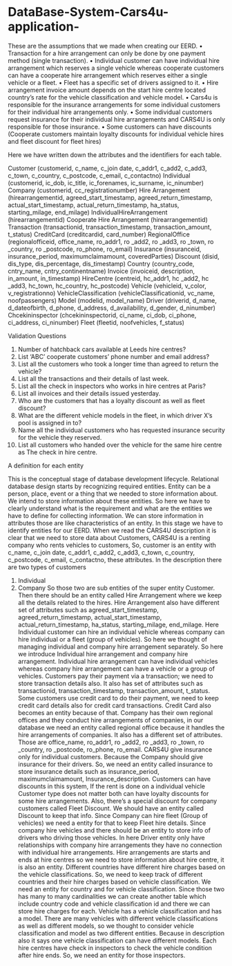 # DataBase-System-Cars4u-application-
These are the assumptions that we made when creating our EERD.
• Transaction for a hire arrangement can only be done by one payment method (single 
transaction).
• Individual customer can have individual hire arrangement which reserves a single 
vehicle whereas cooperate customers can have a cooperate hire arrangement which 
reserves either a single vehicle or a fleet.
• Fleet has a specific set of drivers assigned to it.
• Hire arrangement invoice amount depends on the start hire centre located country’s 
rate for the vehicle classification and vehicle model.
• Cars4u is responsible for the insurance arrangements for some individual customers
for their individual hire arrangements only.
• Some individual customers request insurance for their individual hire arrangements 
and CARS4U is only responsible for those insurance.
• Some customers can have discounts (Cooperate customers maintain loyalty discounts 
for individual vehicle hires and fleet discount for fleet hires)

Here we have written down the attributes and the identifiers for each table.

Customer (customerid, c_name, c_join date, c_addr1, c_add2, c_add3, c_town, c_country, 
c_postcode, c_email, c_contactno)
Individual (customerid, ic_dob, ic_title, ic_forenames, ic_surname, ic_ninumber)
Company (customerid, cc_registrationumber)
Hire Arrangement (hirearrangementid, agreed_start_timestamp, agreed_return_timestamp,
actual_start_timestamp, actual_return_timestamp, ha_status, starting_milage, end_milage)
IndividualHireArrangement (hirearrangementid)
Cooperate Hire Arrangement (hirearrangementid)
Transaction (transactionid, transaction_timestamp, transaction_amount, t_status)
CreditCard (creditcardid, card_number)
RegionalOffice (regionalofficeid, office_name, ro_addr1, ro _add2, ro _add3, ro _town, ro 
_country, ro _postcode, ro_phone, ro_email)
Insurance (insuranceid, insurance_period, maximumclaimamount, coveredParties)
Discount (disid, dis_type, dis_percentage, dis_timestamp)
Country (country_code, cntry_name, cntry_continentname)
Invoice (invoiceid, description, in_amount, in_timestamp)
HireCentre (centreid, hc_addr1, hc _add2, hc _add3, hc_town, hc_country, hc_postcode)
Vehicle (vehicleid, v_color, v_registrationno)
VehicleClassification (vehicleClassificationid, vc_name, noofpassengers)
Model (modelid, model_name)
Driver (driverid, d_name, d_dateofbirth, d_phone, d_address, d_availability, d_gender, 
d_ninumber)
Chcekininspector (chcekininspectorid, ci_name, ci_dob, ci_phone, ci_address, ci_ninumber)
Fleet (fleetid, noofvehicles, f_status)


Validation Questions

1. Number of hatchback cars available at Leeds hire centres?
2. List ‘ABC’ cooperate customers’ phone number and email address?
3. List all the customers who took a longer time than agreed to return the vehicle?
4. List all the transactions and their details of last week.
5. List all the check in inspectors who works in hire centres at Paris?
6. List all invoices and their details issued yesterday.
7. Who are the customers that has a loyalty discount as well as fleet discount?
8. What are the different vehicle models in the fleet, in which driver X’s pool is assigned in 
to?
9. Name all the individual customers who has requested insurance security for the vehicle 
they reserved.
10. List all customers who handed over the vehicle for the same hire centre as 
The check in hire centre.

A definition for each entity

This is the conceptual stage of database development lifecycle. Relational database design 
starts by recognizing required entities. Entity can be a person, place, event or a thing that we 
needed to store information about. We intend to store information about these entities. So 
here we have to clearly understand what is the requirement and what are the entities we 
have to define for collecting information. We can store information in attributes those are 
like characteristics of an entity. In this stage we have to identify entities for our EERD.
When we read the CARS4U description it is clear that we need to store data about Customers, 
CARS4U is a renting company who rents vehicles to customers, So, customer is an entity with 
c_name, c_join date, c_addr1, c_add2, c_add3, c_town, c_country, c_postcode, c_email, 
c_contactno, these attributes. In the description there are two types of customers 
1. Individual
2. Company
So those two are sub entities of the super entity Customer.
Then there should be an entity called Hire Arrangement where we keep all the details related 
to the hires. Hire Arrangement also have different set of attributes such as 
agreed_start_timestamp, agreed_return_timestamp, actual_start_timestamp, 
actual_return_timestamp, ha_status, starting_milage, end_milage. Here Individual customer 
can hire an individual vehicle whereas company can hire individual or a fleet (group of 
vehicles). So here we thought of managing individual and company hire arrangement 
separately. So here we introduce Individual hire arrangement and company hire 
arrangement. Individual hire arrangement can have individual vehicles whereas company hire 
arrangement can have a vehicle or a group of vehicles.
Customers pay their payment via a transaction; we need to store transaction details also. It 
also has set of attributes such as transactionid, transaction_timestamp, transaction_amount, 
t_status. Some customers use credit card to do their payment, we need to keep credit card 
details also for credit card transactions. Credit Card also becomes an entity because of that.
Company has their own regional offices and they conduct hire arrangements of companies, 
in our database we need an entity called regional office because it handles the hire 
arrangements of companies. It also has a different set of attributes. Those are office_name, 
ro_addr1, ro _add2, ro _add3, ro _town, ro _country, ro _postcode, ro_phone, ro_email.
CARS4U give insurance only for individual customers. Because the Company should give 
insurance for their drivers. So, we need an entity called insurance to store insurance details 
such as insurance_period, maximumclaimamount, Insurance_description.
Customers can have discounts in this system, If the rent is done on a individual vehicle 
Customer type does not matter both can have loyalty discounts for some hire arrangements. 
Also, there’s a special discount for company customers called Fleet Discount. We should have 
an entity called Discount to keep that info.
Since Company can hire fleet (Group of vehicles) we need a entity for that to keep Fleet hire 
details.
Since company hire vehicles and there should be an entity to store info of drivers who driving 
those vehicles. In here Driver entity only have relationships with company hire arrangements 
they have no connection with individual hire arrangements.
Hire arrangements are starts and ends at hire centres so we need to store information about 
hire centre, it is also an entity.
Different countries have different hire charges based on the vehicle classifications. So, we 
need to keep track of different countries and their hire charges based on vehicle classification. 
We need an entity for country and for vehicle classification. Since those two has many to 
many cardinalities we can create another table which include country code and vehicle 
classification id and there we can store hire charges for each.
Vehicle has a vehicle classification and has a model. There are many vehicles with different 
vehicle classifications as well as different models, so we thought to consider vehicle 
classification and model as two different entities. Because in description also it says one 
vehicle classification can have different models.
Each hire centres have check in inspectors to check the vehicle condition after hire ends. So, 
we need an entity for those inspectors.

